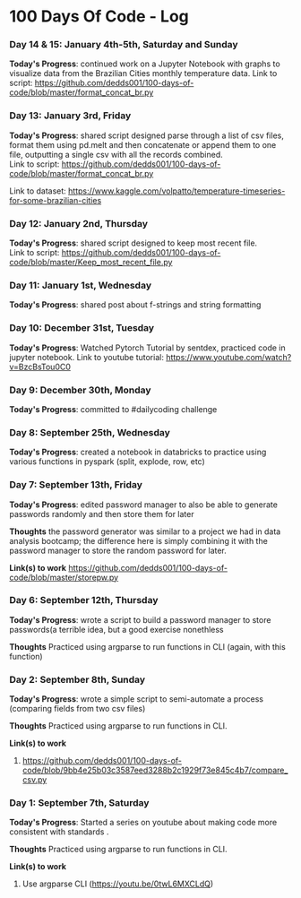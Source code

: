# 100 Days Of Code - Log

### Day 14 & 15: January 4th-5th, Saturday and Sunday
**Today's Progress**: continued work on a Jupyter Notebook with graphs to visualize data from the Brazilian Cities monthly temperature data.
Link to script: https://github.com/dedds001/100-days-of-code/blob/master/format_concat_br.py


### Day 13: January 3rd, Friday
**Today's Progress**: shared script designed parse through a list of csv files, format them using pd.melt and then concatenate or append them to one file, outputting a single csv with all the records combined.  
Link to script: https://github.com/dedds001/100-days-of-code/blob/master/format_concat_br.py

Link to dataset:  https://www.kaggle.com/volpatto/temperature-timeseries-for-some-brazilian-cities

### Day 12: January 2nd, Thursday
**Today's Progress**: shared script designed to keep most recent file.  
Link to script:  https://github.com/dedds001/100-days-of-code/blob/master/Keep_most_recent_file.py


### Day 11: January 1st, Wednesday

**Today's Progress**: shared post about f-strings and string formatting

### Day 10: December 31st, Tuesday

**Today's Progress**: Watched Pytorch Tutorial by sentdex, practiced code in jupyter notebook.
Link to youtube tutorial: https://www.youtube.com/watch?v=BzcBsTou0C0

### Day 9: December 30th, Monday

**Today's Progress**: committed to #dailycoding challenge

### Day 8: September 25th, Wednesday

**Today's Progress**: created a notebook in databricks to practice using various functions in pyspark (split, explode, row, etc)



### Day 7: September 13th, Friday

**Today's Progress**: edited password manager to also be able to generate passwords randomly and then store them for later  

**Thoughts** the password generator was similar to a project we had in data analysis bootcamp; the difference here is simply combining it with the password manager to store the random password for later.  

**Link(s) to work**
https://github.com/dedds001/100-days-of-code/blob/master/storepw.py

### Day 6: September 12th, Thursday

**Today's Progress**: wrote a script to build a password manager to store passwords(a terrible idea, but a good exercise nonethless

**Thoughts** Practiced using argparse to run functions in CLI (again, with this function)


### Day 2: September 8th, Sunday

**Today's Progress**: wrote a simple script to semi-automate a process (comparing fields from two csv files)

**Thoughts** Practiced using argparse to run functions in CLI.

**Link(s) to work**
1. https://github.com/dedds001/100-days-of-code/blob/9bb4e25b03c3587eed3288b2c1929f73e845c4b7/compare_csv.py


### Day 1: September 7th, Saturday

**Today's Progress**: Started a series on youtube about making code more consistent with standards .

**Thoughts** Practiced using argparse to run functions in CLI.

**Link(s) to work**
1. Use argparse CLI (https://youtu.be/0twL6MXCLdQ)
